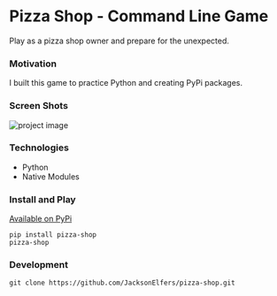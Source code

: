 # Pizza Shop - Command Line Game
Play as a pizza shop owner and prepare for the unexpected.

### Motivation
I built this game to practice Python and creating PyPi packages.

### Screen Shots
![project image](images/pizza-shop.jpg)
### Technologies
- Python
- Native Modules

### Install and Play
[Available on PyPi](https://pypi.org/project/pizza-shop/)
```
pip install pizza-shop
pizza-shop
```

### Development
```
git clone https://github.com/JacksonElfers/pizza-shop.git
```
